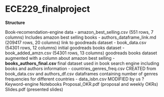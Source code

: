 # ECE229_finalproject

**Structure**


Book-recomendation-engine
data
	- amazon_best_selling.csv (551 rows, 7 columns) Includes amazon best selling books
	- authors_dataframe_link.md (209417 rows, 20 columns) link to goodreads dataset
	- book_data.csv (54301 rows, 12 columns) initial goodreads books dataset
	- book_added_amzn.csv (54301 rows, 13 columns) goodreads books dataset augmented with a column about amazon best selling
	- **books_authors_final.csv** final dataset used in book search engine including books and authors information
	- countries_genres_freq.csv CREATED from book_data.csv and authors_df.csv dataframes containing number of genres frequencies for different countries
	- data_isbn.csv MODIFIED by us ?
Keyword-engine
Notebooks
Proposal_OKR.pdf (proposal and weekly OKRs)
Slides.pdf (presented slides)

